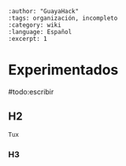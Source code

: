 ```{post} 2023-06-30
:author: "GuayaHack"
:tags: organización, incompleto
:category: wiki
:language: Español
:excerpt: 1
```

# Experimentados

#todo:escribir

## H2


```{figure} template.md-data/tux.png
Tux
```



### H3



